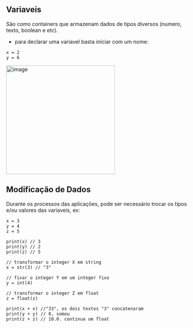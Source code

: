 ## Variaveis
São como containers que armazenam dados de tipos diversos (numero, texto, boolean e etc).

- para declarar uma variavel basta iniciar com um nome:
```
x = 2
y = 6
```

<img width="295" alt="image" src="https://github.com/user-attachments/assets/e7eab336-218d-42fc-9fbf-4406760fd21c">

## Modificação de Dados
Durante os processos das aplicações, pode ser necessário trocar os tipos e/ou valores das variaveis, ex:

```
x = 3
y = 4
z = 5

print(x) // 3
print(y) // 2
print(z) // 5

// transformar o integer X em string
x = str(3) // "3"

// fixar o integer Y em um integer fixo
y = int(4)

// transformar o integer Z em float
z = float(z)

print(x + x) //"33", os dois textos "3" concatenaram
print(y + y) // 8, somou
print(z + z) // 10.0. continua um float
```

